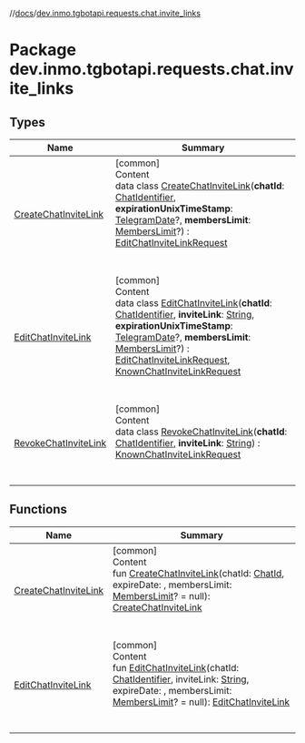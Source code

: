 //[docs](../../index.md)/[dev.inmo.tgbotapi.requests.chat.invite_links](index.md)



# Package dev.inmo.tgbotapi.requests.chat.invite_links  


## Types  
  
|  Name |  Summary | 
|---|---|
| <a name="dev.inmo.tgbotapi.requests.chat.invite_links/CreateChatInviteLink///PointingToDeclaration/"></a>[CreateChatInviteLink](-create-chat-invite-link/index.md)| <a name="dev.inmo.tgbotapi.requests.chat.invite_links/CreateChatInviteLink///PointingToDeclaration/"></a>[common]  <br>Content  <br>data class [CreateChatInviteLink](-create-chat-invite-link/index.md)(**chatId**: [ChatIdentifier](../dev.inmo.tgbotapi.types/-chat-identifier/index.md), **expirationUnixTimeStamp**: [TelegramDate](../dev.inmo.tgbotapi.types/-telegram-date/index.md)?, **membersLimit**: [MembersLimit](../dev.inmo.tgbotapi.types/index.md#%5Bdev.inmo.tgbotapi.types%2FMembersLimit%2F%2F%2FPointingToDeclaration%2F%5D%2FClasslikes%2F625018081)?) : [EditChatInviteLinkRequest](../dev.inmo.tgbotapi.requests.chat.abstracts/-edit-chat-invite-link-request/index.md)  <br><br><br>|
| <a name="dev.inmo.tgbotapi.requests.chat.invite_links/EditChatInviteLink///PointingToDeclaration/"></a>[EditChatInviteLink](-edit-chat-invite-link/index.md)| <a name="dev.inmo.tgbotapi.requests.chat.invite_links/EditChatInviteLink///PointingToDeclaration/"></a>[common]  <br>Content  <br>data class [EditChatInviteLink](-edit-chat-invite-link/index.md)(**chatId**: [ChatIdentifier](../dev.inmo.tgbotapi.types/-chat-identifier/index.md), **inviteLink**: [String](https://kotlinlang.org/api/latest/jvm/stdlib/kotlin/-string/index.html), **expirationUnixTimeStamp**: [TelegramDate](../dev.inmo.tgbotapi.types/-telegram-date/index.md)?, **membersLimit**: [MembersLimit](../dev.inmo.tgbotapi.types/index.md#%5Bdev.inmo.tgbotapi.types%2FMembersLimit%2F%2F%2FPointingToDeclaration%2F%5D%2FClasslikes%2F625018081)?) : [EditChatInviteLinkRequest](../dev.inmo.tgbotapi.requests.chat.abstracts/-edit-chat-invite-link-request/index.md), [KnownChatInviteLinkRequest](../dev.inmo.tgbotapi.requests.chat.abstracts/-known-chat-invite-link-request/index.md)  <br><br><br>|
| <a name="dev.inmo.tgbotapi.requests.chat.invite_links/RevokeChatInviteLink///PointingToDeclaration/"></a>[RevokeChatInviteLink](-revoke-chat-invite-link/index.md)| <a name="dev.inmo.tgbotapi.requests.chat.invite_links/RevokeChatInviteLink///PointingToDeclaration/"></a>[common]  <br>Content  <br>data class [RevokeChatInviteLink](-revoke-chat-invite-link/index.md)(**chatId**: [ChatIdentifier](../dev.inmo.tgbotapi.types/-chat-identifier/index.md), **inviteLink**: [String](https://kotlinlang.org/api/latest/jvm/stdlib/kotlin/-string/index.html)) : [KnownChatInviteLinkRequest](../dev.inmo.tgbotapi.requests.chat.abstracts/-known-chat-invite-link-request/index.md)  <br><br><br>|


## Functions  
  
|  Name |  Summary | 
|---|---|
| <a name="dev.inmo.tgbotapi.requests.chat.invite_links//CreateChatInviteLink/#dev.inmo.tgbotapi.types.ChatId#com.soywiz.klock.DateTime#kotlin.Int?/PointingToDeclaration/"></a>[CreateChatInviteLink](-create-chat-invite-link.md)| <a name="dev.inmo.tgbotapi.requests.chat.invite_links//CreateChatInviteLink/#dev.inmo.tgbotapi.types.ChatId#com.soywiz.klock.DateTime#kotlin.Int?/PointingToDeclaration/"></a>[common]  <br>Content  <br>fun [CreateChatInviteLink](-create-chat-invite-link.md)(chatId: [ChatId](../dev.inmo.tgbotapi.types/-chat-id/index.md), expireDate: , membersLimit: [MembersLimit](../dev.inmo.tgbotapi.types/index.md#%5Bdev.inmo.tgbotapi.types%2FMembersLimit%2F%2F%2FPointingToDeclaration%2F%5D%2FClasslikes%2F625018081)? = null): [CreateChatInviteLink](-create-chat-invite-link/index.md)  <br><br><br>|
| <a name="dev.inmo.tgbotapi.requests.chat.invite_links//EditChatInviteLink/#dev.inmo.tgbotapi.types.ChatIdentifier#kotlin.String#com.soywiz.klock.DateTime#kotlin.Int?/PointingToDeclaration/"></a>[EditChatInviteLink](-edit-chat-invite-link.md)| <a name="dev.inmo.tgbotapi.requests.chat.invite_links//EditChatInviteLink/#dev.inmo.tgbotapi.types.ChatIdentifier#kotlin.String#com.soywiz.klock.DateTime#kotlin.Int?/PointingToDeclaration/"></a>[common]  <br>Content  <br>fun [EditChatInviteLink](-edit-chat-invite-link.md)(chatId: [ChatIdentifier](../dev.inmo.tgbotapi.types/-chat-identifier/index.md), inviteLink: [String](https://kotlinlang.org/api/latest/jvm/stdlib/kotlin/-string/index.html), expireDate: , membersLimit: [MembersLimit](../dev.inmo.tgbotapi.types/index.md#%5Bdev.inmo.tgbotapi.types%2FMembersLimit%2F%2F%2FPointingToDeclaration%2F%5D%2FClasslikes%2F625018081)? = null): [EditChatInviteLink](-edit-chat-invite-link/index.md)  <br><br><br>|

